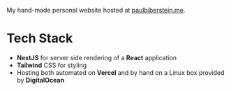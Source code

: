 My hand-made personal website hosted at [paulbiberstein.me](https://paulbiberstein.me).

# Tech Stack
* **NextJS** for server side rendering of a **React** application
* **Tailwind** CSS for styling
* Hosting both automated on **Vercel** and by hand on a Linux box provided by **DigitalOcean**